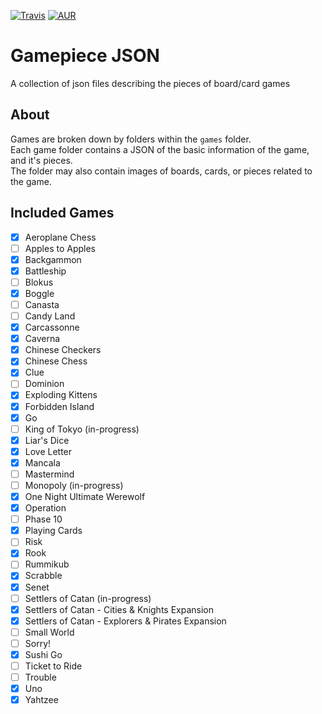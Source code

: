 [![Travis](https://img.shields.io/travis/daviscodesbugs/gamepiece-json.svg)](https://travis-ci.org/daviscodesbugs/gamepiece-json)
[![AUR](https://img.shields.io/aur/license/yaourt.svg?maxAge=30)](#)

# Gamepiece JSON
A collection of json files describing the pieces of board/card games
## About
Games are broken down by folders within the `games` folder.  
Each game folder contains a JSON of the basic information of the game, and it's pieces.  
The folder may also contain images of boards, cards, or pieces related to the game.  

## Included Games
 - [x] Aeroplane Chess
 - [ ] Apples to Apples
 - [x] Backgammon
 - [x] Battleship
 - [ ] Blokus
 - [x] Boggle
 - [ ] Canasta
 - [ ] Candy Land
 - [x] Carcassonne
 - [x] Caverna
 - [x] Chinese Checkers
 - [x] Chinese Chess
 - [x] Clue
 - [ ] Dominion
 - [x] Exploding Kittens
 - [x] Forbidden Island
 - [x] Go
 - [ ] King of Tokyo (in-progress)
 - [x] Liar's Dice
 - [x] Love Letter
 - [x] Mancala
 - [ ] Mastermind
 - [ ] Monopoly (in-progress)
 - [x] One Night Ultimate Werewolf
 - [x] Operation
 - [ ] Phase 10
 - [x] Playing Cards
 - [ ] Risk
 - [x] Rook
 - [ ] Rummikub
 - [x] Scrabble
 - [x] Senet
 - [ ] Settlers of Catan (in-progress)
 - [x] Settlers of Catan - Cities & Knights Expansion
 - [x] Settlers of Catan - Explorers & Pirates Expansion
 - [ ] Small World
 - [ ] Sorry!
 - [x] Sushi Go
 - [ ] Ticket to Ride
 - [ ] Trouble
 - [x] Uno
 - [x] Yahtzee
